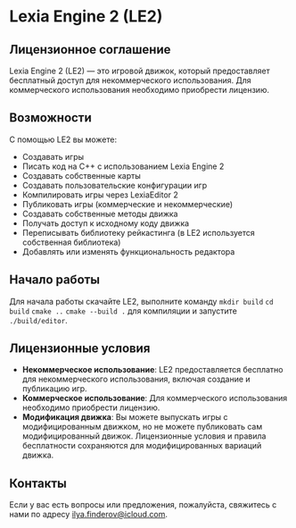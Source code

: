 # Lexia Engine 2 (LE2)

## Лицензионное соглашение

Lexia Engine 2 (LE2) — это игровой движок, который предоставляет бесплатный доступ для некоммерческого использования. Для коммерческого использования необходимо приобрести лицензию.

## Возможности

С помощью LE2 вы можете:
- Создавать игры
- Писать код на C++ с использованием Lexia Engine 2
- Создавать собственные карты
- Создавать пользовательские конфигурации игр
- Компилировать игры через LexiaEditor 2
- Публиковать игры (коммерческие и некоммерческие)
- Создавать собственные методы движка
- Получать доступ к исходному коду движка
- Переписывать библиотеку рейкастинга (в LE2 используется собственная библиотека)
- Добавлять или изменять функциональность редактора

## Начало работы

Для начала работы скачайте LE2, выполните команду `mkdir build` `cd build` `cmake ..` `cmake --build .` для компиляции и запустите `./build/editor`.

## Лицензионные условия

- **Некоммерческое использование**: LE2 предоставляется бесплатно для некоммерческого использования, включая создание и публикацию игр.
- **Коммерческое использование**: Для коммерческого использования необходимо приобрести лицензию.
- **Модификация движка**: Вы можете выпускать игры с модифицированным движком, но не можете публиковать сам модифицированный движок. Лицензионные условия и правила бесплатности сохраняются для модифицированных вариаций движка.

## Контакты

Если у вас есть вопросы или предложения, пожалуйста, свяжитесь с нами по адресу [ilya.finderov@icloud.com](mailto:ilya.finderov@icloud.com).